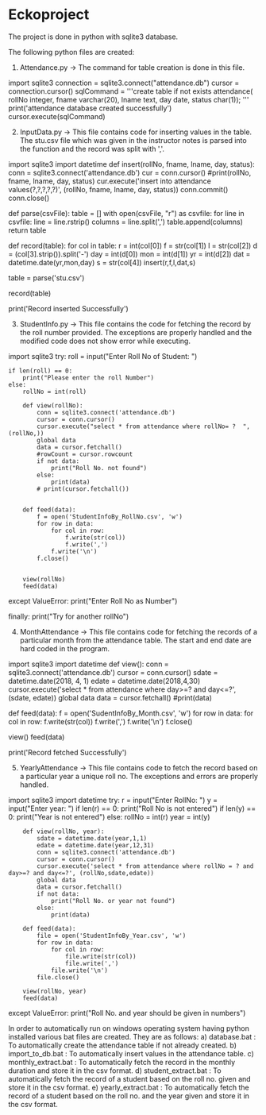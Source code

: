 # Eckoproject

The project is done in python with sqlite3 database. 

The following python files are created:
1. Attendance.py -> The command for table creation is done in this file. 

import sqlite3
connection = sqlite3.connect("attendance.db")
cursor = connection.cursor()
sqlCommand = '''create table if not exists attendance(
            rollNo integer,
            fname varchar(20),
            lname text,
            day date,
            status char(1));
'''
print('attendance database created successfully')
cursor.execute(sqlCommand)


2. InputData.py -> This file contains code for inserting values in the table. The stu.csv file which was given in the instructor notes is parsed into the function and the record was split with ','.

import sqlite3
import datetime
def insert(rollNo, fname, lname, day, status):
    conn = sqlite3.connect('attendance.db')
    cur = conn.cursor()
    #print(rollNo, fname, lname, day, status)
    cur.execute('insert into attendance values(?,?,?,?,?)', (rollNo, fname, lname, day, status))
    conn.commit()
    conn.close()

def parse(csvFile):
    table = []
    with open(csvFile, "r") as csvfile:
        for line in csvfile:
            line = line.rstrip()
            columns = line.split(',')
            table.append(columns)
    return table

def record(table):
    for col in table:
        r = int(col[0])
        f = str(col[1])
        l = str(col[2])
        d = (col[3].strip()).split('-')
        day = int(d[0])
        mon = int(d[1])
        yr = int(d[2])
        dat = datetime.date(yr,mon,day)
        s = str(col[4])
        insert(r,f,l,dat,s)

table = parse('stu.csv')

record(table)

print('Record inserted Successfully')

3. StudentInfo.py -> This file contains the code for fetching the record by the roll number provided. The exceptions are properly handled and the modified code does not show error while executing.

import sqlite3
try:
    roll = input("Enter Roll No of Student: ")

    if len(roll) == 0:
        print("Please enter the roll Number")
    else:
        rollNo = int(roll)

        def view(rollNo):
            conn = sqlite3.connect('attendance.db')
            cursor = conn.cursor()
            cursor.execute("select * from attendance where rollNo= ?  ", (rollNo,))
            global data
            data = cursor.fetchall()
            #rowCount = cursor.rowcount
            if not data:
                print("Roll No. not found")
            else:
                print(data)
            # print(cursor.fetchall())


        def feed(data):
            f = open('StudentInfoBy_RollNo.csv', 'w')
            for row in data:
                for col in row:
                    f.write(str(col))
                    f.write(',')
                f.write('\n')
            f.close()


        view(rollNo)
        feed(data)
except ValueError:
    print("Enter Roll No as Number")

finally:
    print("Try for another rollNo")

4. MonthAttendance -> This file contains code for fetching the records of a particular month from the attendance table. The start and end date are hard coded in the program.

import sqlite3
import datetime
def view():
    conn = sqlite3.connect('attendance.db')
    cursor = conn.cursor()
    sdate = datetime.date(2018, 4, 1)
    edate = datetime.date(2018,4,30)
    cursor.execute('select * from attendance where day>=? and day<=?', (sdate, edate))
    global data
    data = cursor.fetchall()
    #print(data)

def feed(data):
    f = open('SudentInfoBy_Month.csv', 'w')
    for row in data:
        for col in row:
            f.write(str(col))
            f.write(',')
        f.write('\n')
    f.close()

view()
feed(data)

print('Record fetched Successfully')

5. YearlyAttendance -> This file contains code to fetch the record based on a particular year a unique roll no. The exceptions and errors are properly handled.

import sqlite3
import datetime
try:
    r = input("Enter RollNo: ")
    y = input("Enter year: ")
    if len(r) == 0:
        print("Roll No is not entered")
    if len(y) == 0:
        print("Year is not entered")
    else:
        rollNo = int(r)
        year = int(y)

        def view(rollNo, year):
            sdate = datetime.date(year,1,1)
            edate = datetime.date(year,12,31)
            conn = sqlite3.connect('attendance.db')
            cursor = conn.cursor()
            cursor.execute('select * from attendance where rollNo = ? and day>=? and day<=?', (rollNo,sdate,edate))
            global data
            data = cursor.fetchall()
            if not data:
                print("Roll No. or year not found")
            else:
                print(data)

        def feed(data):
            file = open('StudentInfoBy_Year.csv', 'w')
            for row in data:
                for col in row:
                    file.write(str(col))
                    file.write(',')
                file.write('\n')
            file.close()

        view(rollNo, year)
        feed(data)

except ValueError:
    print("Roll No. and year should be given in numbers")

In order to automatically run on windows operating system having python installed various bat files are created. They are as follows:
 a) database.bat : To automatically create the attendance table if not already created.
 b) import_to_db.bat : To automatically insert values in the attendance table.
 c) monthly_extract.bat : To automatically fetch the record in the monthly duration and store it 
     in the csv format.
 d) student_extract.bat : To automatically fetch the record of a student based on the roll no. 
     given and store it in the csv format.
 e) yearly_extract.bat : To automatically fetch the record of a student based on the roll no. 
     and the year given and store it in the csv format.


